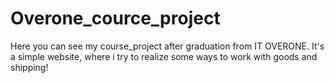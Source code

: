 # Overone_cource_project
Here you can see my course_project after graduation from IT OVERONE. It's a simple website, where i try to realize some ways to work with goods and shipping!
